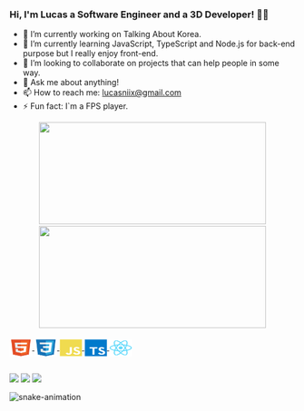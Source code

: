 ### Hi, I'm Lucas a Software Engineer and a 3D Developer! 👋🏻

- 🔭 I’m currently working on Talking About Korea.
- 🌱 I’m currently learning JavaScript, TypeScript and Node.js for back-end purpose but I really enjoy front-end.
- 👯 I’m looking to collaborate on projects that can help people in some way.
- 💬 Ask me about anything!
- 📫 How to reach me: lucasniix@gmail.com
- ⚡ Fun fact: I`m a FPS player.

<div align="center">
  <a href="https://github.com/lucasnix">
  <img height="180em" width="400em" src="https://github-readme-stats.vercel.app/api?username=lucasnix&show_icons=true&theme=dracula&include_all_commits=true&count_private=true"/>
  <img height="180em" width="400em" src="https://github-readme-stats.vercel.app/api/top-langs/?username=lucasnix&layout=compact&langs_count=7&theme=dracula"/>
</div>
  
<div style="display: inline_block"><br>
  <img align="center" alt="lucas-HTML" height="30" width="40" src="https://raw.githubusercontent.com/devicons/devicon/master/icons/html5/html5-original.svg">
  <img align="center" alt="lucas-CSS" height="30" width="40" src="https://raw.githubusercontent.com/devicons/devicon/master/icons/css3/css3-original.svg">
  <img align="center" alt="lucas-Js" height="30" width="40" src="https://raw.githubusercontent.com/devicons/devicon/master/icons/javascript/javascript-plain.svg">
  <img align="center" alt="lucas-Ts" height="30" width="40" src="https://raw.githubusercontent.com/devicons/devicon/master/icons/typescript/typescript-plain.svg">
  <img align="center" alt="lucas-React" height="30" width="40" src="https://raw.githubusercontent.com/devicons/devicon/master/icons/react/react-original.svg">
</div>
  
  ##
 
<div> 
  <a href="https://instagram.com/lucasnix" target="_blank"><img src="https://img.shields.io/badge/-Instagram-%23E4405F?style=for-the-badge&logo=instagram&logoColor=white" target="_blank"></a>
  <a href = "mailto:lucasniix@gmail.com"><img src="https://img.shields.io/badge/-Gmail-%23333?style=for-the-badge&logo=gmail&logoColor=white" target="_blank"></a>
  <a href="https://www.linkedin.com/in/lucas-ramos-8187b433/" target="_blank"><img src="https://img.shields.io/badge/-LinkedIn-%230077B5?style=for-the-badge&logo=linkedin&logoColor=white" target="_blank"></a> 
 
  ![snake-animation](https://github.com/lucasnix/lucasnix/blob/main/das.svg)

</div>

